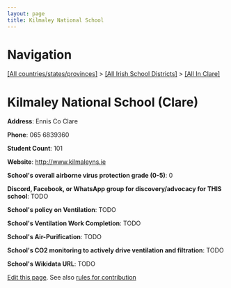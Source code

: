 ```yaml
---
layout: page
title: Kilmaley National School
---
```

# Navigation

[[All countries/states/provinces]](../../..) > [[All Irish School Districts]](../..) > [[All In Clare]](..)

# Kilmaley National School (Clare)

**Address**: Ennis Co Clare

**Phone**: 065 6839360

**Student Count**: 101

**Website**: <http://www.kilmaleyns.ie>

**School's overall airborne virus protection grade (0-5)**: 0

**Discord, Facebook, or WhatsApp group for discovery/advocacy for THIS school**: TODO

**School's policy on Ventilation**: TODO

**School's Ventilation Work Completion**: TODO

**School's Air-Purification**: TODO

**School's CO2 monitoring to actively drive ventilation and filtration**: TODO

**School's Wikidata URL**: TODO


[Edit this page](https://github.com/ventilate-schools/Ireland/edit/main/./Clare/Kilmaley_National_School.md). See also [rules for contribution](../../../contribution-rules/)

